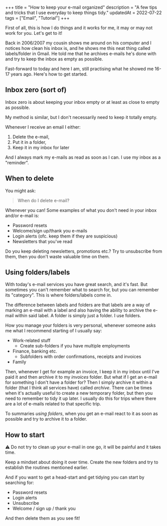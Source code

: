 +++
title = "How to keep your e-mail organized"
description = "A few tips and tricks that I use everyday to keep things tidy."
updatedAt = 2022-07-22
tags = ["Email", "Tutorial"]
+++

First of all, this is how I do things and it works for me, it may or may not
work for you. Let's get to it!

Back in 2006/2007 my cousin shows me around on his computer and I notices how
clean his inbox is, and he shows me this neat thing called labels/folder in
Gmail. He told me that he archives e-mails he's done with and try to keep the
inbox as empty as possible.

Fast-forward to today and here I am, still practising what he showed me 16-17
years ago. Here's how to get started.

## Inbox zero (sort of)

Inbox zero is about keeping your inbox empty or at least as close to empty as
possible.

My method is similar, but I don't necessarily need to keep it totally empty.

Whenever I receive an email I either:

1.  Delete the e-mail,
1.  Put it in a folder,
1.  Keep it in my inbox for later

And I always mark my e-mails as read as soon as I can. I use my inbox as a
"reminder".

## When to delete

You might ask:

> When do I delete e-mail?

Whenever you can! Some examples of what you don't need in your inbox and/or
e-mail is:

- Password resets
- Welcome/sign up/thank you e-mails
- Login alerts (ofc. keep them if they are suspicious)
- Newsletters that you've read

Do you keep deleting newsletters, promotions etc.? Try to unsubscribe from them,
then you don't waste valuable time on them.

## Using folders/labels

With today's e-mail services you have great search, and it's fast. But sometimes
you can't remember what to search for, but you can remember its "category". This
is where folders/labels come in.

The difference between labels and folders are that labels are a way of marking
an e-mail with a label and also having the ability to archive the e-mail within
said label. A folder is simply just a folder. I use folders.

How you manage your folders is very personal, whenever someone asks me what I
recommend starting of I usually say:

- Work-related stuff
  - Create sub-folders if you have multiple employments
- Finance, banking etc.
  - Subfolders with order confirmations, receipts and invoices
- Family

Then, whenever I get for example an invoice, I keep it in my inbox until I've
paid it and then archive it to my _invoices_ folder. But what if I get an e-mail
for something I don't have a folder for? Then I simply archive it within a
folder (that I think all services have) called _archive_. There can be times
when it's actually useful to create a new temporary folder, but then you need to
remember to tidy it up later. I usually do this for trips where there are a lot
of e-mails related to that specific trip.

To summaries _using folders_, when you get an e-mail react to it as soon as
possible and try to archive it to a folder.

## How to start

⚠️ Do not try to clean up your e-mail in one go, it will be painful and it takes
time.

Keep a mindset about doing it over time. Create the new folders and try to
establish the routines mentioned earlier.

And if you want to get a head-start and get tidying you can start by searching
for:

- Password resets
- Login alerts
- Unsubscribe
- Welcome / sign up / thank you

And then delete them as you see fit!
